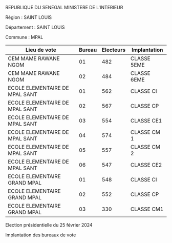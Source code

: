 REPUBLIQUE DU SENEGAL MINISTERE DE L'INTERIEUR

Région : SAINT LOUIS

Département : SAINT LOUIS

Commune : MPAL

| Lieu de vote | Bureau | Electeurs | Implantation |
| - | - | - | - |
| CEM MAME RAWANE NGOM | 01 | 482 | CLASSE 5EME |
| CEM MAME RAWANE NGOM | 02 | 484 | CLASSE 6EME |
| ECOLE ELEMENTAIRE DE MPAL SANT | 01 | 562 | CLASSE CI |
| ECOLE ELEMENTAIRE DE MPAL SANT | 02 | 567 | CLASSE CP |
| ECOLE ELEMENTAIRE DE MPAL SANT | 03 | 554 | CLASSE CE1 |
| ECOLE ELEMENTAIRE DE MPAL SANT | 04 | 574 | CLASSE CM 1 |
| ECOLE ELEMENTAIRE DE MPAL SANT | 05 | 557 | CLASSE CM 2 |
| ECOLE ELEMENTAIRE DE MPAL SANT | 06 | 547 | CLASSE CE2 |
| ECOLE ELEMENTAIRE GRAND MPAL | 01 | 548 | CLASSE CI |
| ECOLE ELEMENTAIRE GRAND MPAL | 02 | 552 | CLASSE CP |
| ECOLE ELEMENTAIRE GRAND MPAL | 03 | 330 | CLASSE CM1 |

<!-- PageNumber="4/12" -->

Election présidentielle du 25 février 2024

Implantation des bureaux de vote
